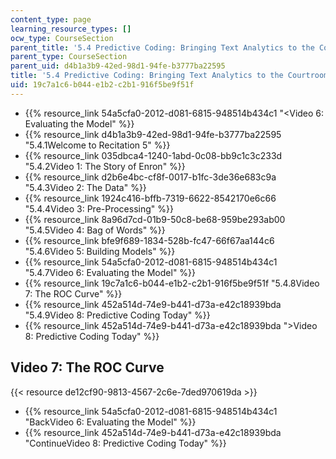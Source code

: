 ```yaml
---
content_type: page
learning_resource_types: []
ocw_type: CourseSection
parent_title: '5.4 Predictive Coding: Bringing Text Analytics to the Courtroom  (Recitation)'
parent_type: CourseSection
parent_uid: d4b1a3b9-42ed-98d1-94fe-b3777ba22595
title: '5.4 Predictive Coding: Bringing Text Analytics to the Courtroom  (Recitation)'
uid: 19c7a1c6-b044-e1b2-c2b1-916f5be9f51f
---
```


*   {{% resource_link 54a5cfa0-2012-d081-6815-948514b434c1 "\<Video 6: Evaluating the Model" %}}
*   {{% resource_link d4b1a3b9-42ed-98d1-94fe-b3777ba22595 "5.4.1Welcome to Recitation 5" %}}
*   {{% resource_link 035dbca4-1240-1abd-0c08-bb9c1c3c233d "5.4.2Video 1: The Story of Enron" %}}
*   {{% resource_link d2b6e4bc-cf8f-0017-b1fc-3de36e683c9a "5.4.3Video 2: The Data" %}}
*   {{% resource_link 1924c416-bffb-7319-6622-8542170e6c66 "5.4.4Video 3: Pre-Processing" %}}
*   {{% resource_link 8a96d7cd-01b9-50c8-be68-959be293ab00 "5.4.5Video 4: Bag of Words" %}}
*   {{% resource_link bfe9f689-1834-528b-fc47-66f67aa144c6 "5.4.6Video 5: Building Models" %}}
*   {{% resource_link 54a5cfa0-2012-d081-6815-948514b434c1 "5.4.7Video 6: Evaluating the Model" %}}
*   {{% resource_link 19c7a1c6-b044-e1b2-c2b1-916f5be9f51f "5.4.8Video 7: The ROC Curve" %}}
*   {{% resource_link 452a514d-74e9-b441-d73a-e42c18939bda "5.4.9Video 8: Predictive Coding Today" %}}
*   {{% resource_link 452a514d-74e9-b441-d73a-e42c18939bda "\>Video 8: Predictive Coding Today" %}}

Video 7: The ROC Curve
----------------------

{{< resource de12cf90-9813-4567-2c6e-7ded970619da >}}

*   {{% resource_link 54a5cfa0-2012-d081-6815-948514b434c1 "BackVideo 6: Evaluating the Model" %}}
*   {{% resource_link 452a514d-74e9-b441-d73a-e42c18939bda "ContinueVideo 8: Predictive Coding Today" %}}